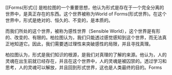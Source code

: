 [[Forms(形式)]] 是柏拉图的一个重要思想，他认为形式是存在于一个完全分离的世界中，是真正存在的东西。这个世界被称为World of Forms(形式世界)。在这个世界中，形式是绝对的、恒久的、不变的，是本质的。

而我们所处的这个世界，被称为感性世界（Sensible World），这个世界是有形的、改变的、有限的。柏拉图认为，我们只能透过感觉感知到这个世界，而无法真正地知道它。因此，我们需要透过理性来突破感性的局限，并且寻找真理。

柏拉图认为，形式是我们知识的根源，是我们对真理的了解的来源。他认为，人的灵魂在出生前就已经存在，并且在这个世界中，人的灵魂是被囚禁的。透过学习和思考，人的灵魂可以解放，并且回到形式世界，这也是人类最终的目的。Forms